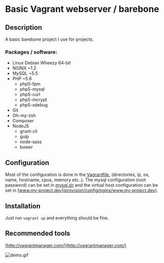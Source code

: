 # Basic Vagrant webserver / barebone

## Description

A basic barebone project I use for projects.

### Packages / software:

- Linux Debian Wheezy 64-bit
- NGINX ~1.2
- MySQL ~5.5
- PHP ~5.6
	- php5-fpm
	- php5-mysql
	- php5-curl
	- php5-mcrypt
	- php5-xdebug
- Git
- Oh-my-zsh
- Composer
- NodeJS
	- grunt-cli
	- gulp
	- node-sass
	- bower

## Configuration

Most of the configuration is done in the [Vagrantfile](Vagrantfile), (directories, ip, os, name, hostname, cpus, memory etc..). The mysql configuration (root password) can be set in [mysql.sh](provision/scripts/mysql.sh) and the virtual host configuration can be set in [www.my-project.dev](provision/config/nginx/www.my-project.dev).

## Installation

Just run `vagrant up` and everything should be fine.

## Recommended tools

[http://vagrantmanager.com/](http://vagrantmanager.com/)

![demo.gif](http://vagrantmanager.com/demo.gif)
